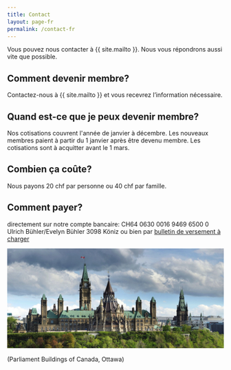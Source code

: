 ```yaml
---
title: Contact
layout: page-fr
permalink: /contact-fr
---
```


Vous pouvez nous contacter à {{ site.mailto }}.
Nous vous répondrons aussi vite que possible.

## Comment devenir membre?
Contactez-nous à {{ site.mailto }} et vous recevrez l’information nécessaire.

## Quand est-ce que je peux devenir membre?
Nos cotisations couvrent l'année de janvier à décembre. Les nouveaux membres paient à partir du 1 janvier après être devenu membre. Les cotisations sont à acquitter avant le 1 mars.

## Combien ça coûte?
Nous payons 20 chf par personne ou 40 chf par famille.

## Comment payer?
directement sur notre compte bancaire:
CH64 0630 0016 9469 6500 0
Ulrich Bühler/Evelyn Bühler
3098 Köniz
ou bien par [bulletin de versement à charger](https://canadaclub.ch/canadaclub.github.io/pdfs/ccbdues%202023.pdf)

![Parliament Buildings of Canada, Ottawa](images/parliament.jpg)

(Parliament Buildings of Canada, Ottawa)
